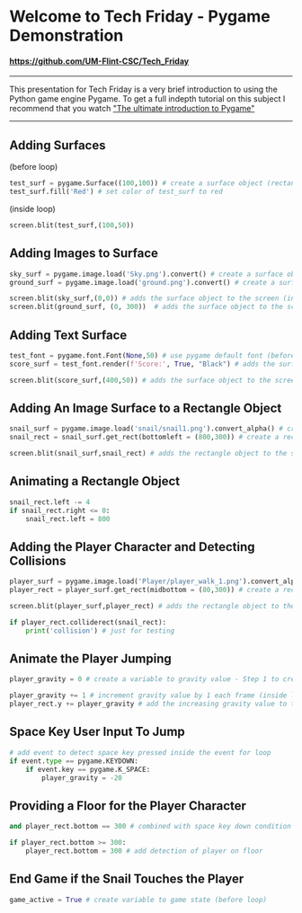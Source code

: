 # Welcome to Tech Friday - Pygame Demonstration
#### https://github.com/UM-Flint-CSC/Tech_Friday
***
This presentation for Tech Friday is a very brief introduction to using the Python game engine Pygame. 
To get a full indepth tutorial on this subject I recommend that you watch ["The ultimate introduction to Pygame"](https://youtu.be/AY9MnQ4x3zk?si=eHUOPduFXs4LrxJO)
***
## Adding Surfaces
(before loop)

```python
test_surf = pygame.Surface((100,100)) # create a surface object (rectangle)
test_surf.fill('Red') # set color of test_surf to red
```

(inside loop)

```python
screen.blit(test_surf,(100,50))
```

## Adding Images to Surface

```python
sky_surf = pygame.image.load('Sky.png').convert() # create a surface object (before loop)
ground_surf = pygame.image.load('ground.png').convert() # create a surface object (before loop)
```
```python
screen.blit(sky_surf,(0,0)) # adds the surface object to the screen (inside loop)
screen.blit(ground_surf, (0, 300))  # adds the surface object to the screen (inside loop)
```

## Adding Text Surface

```python
test_font = pygame.font.Font(None,50) # use pygame default font (before loop)
score_surf = test_font.render(f'Score:', True, "Black") # adds the surface object to the screen (before loop)
```
```python
screen.blit(score_surf,(400,50)) # adds the surface object to the screen (inside loop)
```

## Adding An Image Surface to a Rectangle Object

```python
snail_surf = pygame.image.load('snail/snail1.png').convert_alpha() # create a surface object (before loop)
snail_rect = snail_surf.get_rect(bottomleft = (800,300)) # create a rectangle object (before loop)
```
```python
screen.blit(snail_surf,snail_rect) # adds the rectangle object to the screen (inside loop)
```

## Animating a Rectangle Object

```python
snail_rect.left -= 4
if snail_rect.right <= 0: 
    snail_rect.left = 800
```

## Adding the Player Character and Detecting Collisions

```python
player_surf = pygame.image.load('Player/player_walk_1.png').convert_alpha() # (before loop)
player_rect = player_surf.get_rect(midbottom = (80,300)) # create a rectangle object (before loop)
```

```python
screen.blit(player_surf,player_rect) # adds the rectangle object to the screen (inside loop)
```
```python
if player_rect.colliderect(snail_rect):
    print('collision') # just for testing
```

## Animate the Player Jumping

```python
player_gravity = 0 # create a variable to gravity value - Step 1 to create a gravity effect (before loop)
```

```python
player_gravity += 1 # increment gravity value by 1 each frame (inside loop)
player_rect.y += player_gravity # add the increasing gravity value to the play recangle y (vertical) position (inside loop)
```

## Space Key User Input To Jump

```python
# add event to detect space key pressed inside the event for loop
if event.type == pygame.KEYDOWN:
    if event.key == pygame.K_SPACE:
        player_gravity = -20
```

## Providing a Floor for the Player Character

```python
and player_rect.bottom == 300 # combined with space key down condition
```

```python
if player_rect.bottom >= 300:
    player_rect.bottom = 300 # add detection of player on floor
```

## End Game if the Snail Touches the Player

```python
game_active = True # create variable to game state (before loop)
```


